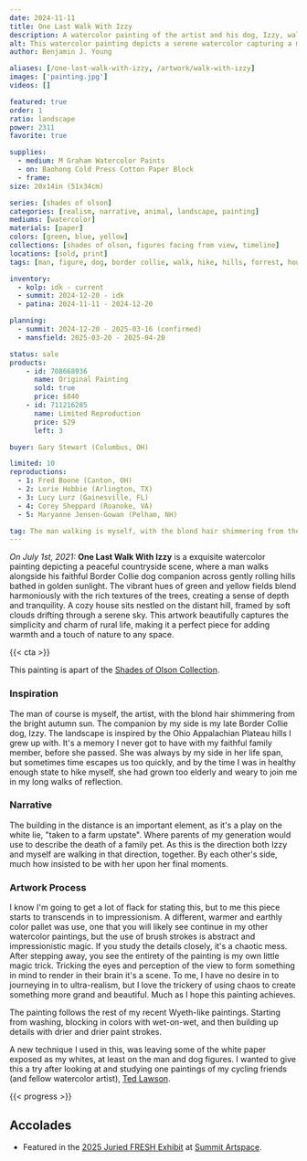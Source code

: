 ```yaml
---
date: 2024-11-11
title: One Last Walk With Izzy
description: A watercolor painting of the artist and his dog, Izzy, walking across the rolling hills of Appalachia Ohio.
alt: This watercolor painting depicts a serene watercolor capturing a man and a Border Collie dog strolling through rolling hills, evoking the peaceful charm of the countryside.
author: Benjamin J. Young

aliases: [/one-last-walk-with-izzy, /artwork/walk-with-izzy]
images: ['painting.jpg']
videos: []

featured: true
order: 1
ratio: landscape
power: 2311
favorite: true

supplies:
  - medium: M Graham Watercolor Paints
  - on: Baohong Cold Press Cotton Paper Block
  - frame: 
size: 20x14in (51x34cm)

series: [shades of olson]
categories: [realism, narrative, animal, landscape, painting]
mediums: [watercolor]
materials: [paper]
colors: [green, blue, yellow]
collections: [shades of olson, figures facing from view, timeline]
locations: [sold, print]
tags: [man, figure, dog, border collie, walk, hike, hills, forrest, house, sky, field, outdoors, autumn, rustic, serene, appalachia, east sparta, ohio]

inventory:
  - kolp: idk - current
  - summit: 2024-12-20 - idk
  - patina: 2024-11-11 - 2024-12-20

planning:
  - summit: 2024-12-20 - 2025-03-16 (confirmed)
  - mansfield: 2025-03-20 - 2025-04-20

status: sale
products:
    - id: 708668936
      name: Original Painting
      sold: true
      price: $840
    - id: 711216285
      name: Limited Reproduction
      price: $29
      left: 3

buyer: Gary Stewart (Columbus, OH)

limited: 10
reproductions:
  - 1: Fred Boone (Canton, OH)
  - 2: Lorie Hobbie (Arlington, TX)
  - 3: Lucy Lurz (Gainesville, FL)
  - 4: Corey Sheppard (Roanoke, VA)
  - 5: Maryanne Jensen-Gowan (Pelham, NH)

tag: The man walking is myself, with the blond hair shimmering from the bright autumn sun. The companion by my side is my late Border Collie dog, Izzy. The landscape is inspired by the Ohio Appalachian Plateau hills I grew up with. It's a memory I never got to have with my faithful family member, before she passed. She was always by my side in her life span, but sometimes time escapes us too quickly, and by the time I was in healthy enough state to hike myself, she had grown too elderly and weary to join me in my long walks of reflection.
---
```


_On July 1st, 2021:_ **One Last Walk With Izzy** is a exquisite watercolor painting depicting a peaceful countryside scene, where a man walks alongside his faithful Border Collie dog companion across gently rolling hills bathed in golden sunlight. The vibrant hues of green and yellow fields blend harmoniously with the rich textures of the trees, creating a sense of depth and tranquility. A cozy house sits nestled on the distant hill, framed by soft clouds drifting through a serene sky. This artwork beautifully captures the simplicity and charm of rural life, making it a perfect piece for adding warmth and a touch of nature to any space.

<!--more-->

{{< cta >}}

This painting is apart of the [Shades of Olson Collection](/collections/shades-of-olson).

### Inspiration ###

The man of course is myself, the artist, with the blond hair shimmering from the bright autumn sun. The companion by my side is my late Border Collie dog, Izzy. The landscape is inspired by the Ohio Appalachian Plateau hills I grew up with. It's a memory I never got to have with my faithful family member, before she passed. She was always by my side in her life span, but sometimes time escapes us too quickly, and by the time I was in healthy enough state to hike myself, she had grown too elderly and weary to join me in my long walks of reflection.

### Narrative ###

The building in the distance is an important element, as it's a play on the white lie, "taken to a farm upstate". Where parents of my generation would use to describe the death of a family pet. As this is the direction both Izzy and myself are walking in that direction, together. By each other's side, much how insisted to be with her upon her final moments.

### Artwork Process ###

I know I'm going to get a lot of flack for stating this, but to me this piece starts to transcends in to impressionism. A different, warmer and earthly color pallet was use, one that you will likely see continue in my other watercolor paintings, but the use of brush strokes is abstract and impressionistic magic. If you study the details closely, it's a chaotic mess. After stepping away, you see the entirety of the painting is my own little magic trick. Tricking the eyes and perception of the view to form something in mind to render in their brain it's a scene. To me, I have no desire in to journeying in to ultra-realism, but I love the trickery of using chaos to create something more grand and beautiful. Much as I hope this painting achieves.

The painting follows the rest of my recent Wyeth-like paintings. Starting from washing, blocking in colors with wet-on-wet, and then building up details with drier and drier paint strokes.

A new technique I used in this, was leaving some of the white paper exposed as my whites, at least on the man and dog figures. I wanted to give this a try after looking at and studying one paintings of my cycling friends (and fellow watercolor artist), [Ted Lawson](https://tedlawsonartist.com).

{{< progress >}}

## Accolades ##

* Featured in the [2025 Juried FRESH Exhibit](https://www.summitartspace.org/fresh-2025/) at [Summit Artspace](https://www.summitartspace.org).